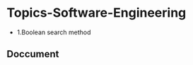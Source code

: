 # Topics-Software-Engineering
<ul><li>1.Boolean search method</li></ul>
<h2>Doccument</h2>
<p></p>
<p></p>
